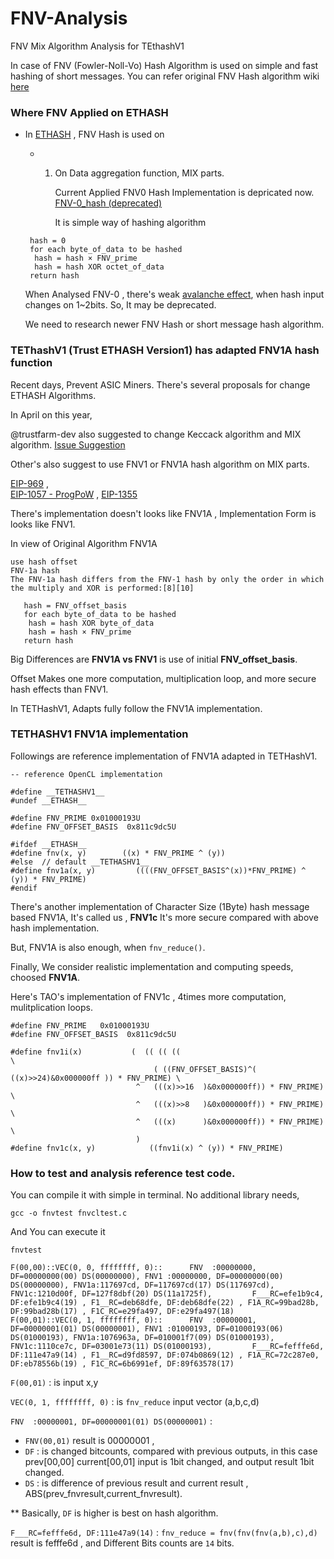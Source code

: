 # FNV-Analysis
FNV Mix Algorithm Analysis for TEthashV1

In case of FNV (Fowler-Noll-Vo) Hash Algorithm is used on simple and fast hashing of short messages.
You can refer original FNV Hash algorithm wiki [here](https://en.wikipedia.org/wiki/Fowler%E2%80%93Noll%E2%80%93Vo_hash_function#FNV-1_hash)

### Where FNV Applied on ETHASH

- In [ETHASH](https://github.com/ethereum/wiki/wiki/Ethash) , FNV Hash is used on
  * 1) On Data aggregation function, MIX parts.
  
       Current Applied FNV0 Hash Implementation is depricated now.
       [FNV-0_hash (deprecated)](https://en.wikipedia.org/wiki/Fowler%E2%80%93Noll%E2%80%93Vo_hash_function#FNV-0_hash_(deprecated))
       
       It is simple way of hashing algorithm
  ```
   hash = 0
   for each byte_of_data to be hashed
   	hash = hash × FNV_prime
   	hash = hash XOR octet_of_data
   return hash
  ```
  When Analysed FNV-0 , there's weak [avalanche effect](https://simple.wikipedia.org/wiki/Avalanche_effect), when hash input changes on 1~2bits.
  So, It may be deprecated.
  
  We need to research newer FNV Hash or short message hash algorithm.

### TEThashV1 (Trust ETHASH Version1) has adapted FNV1A hash function

Recent days, Prevent ASIC Miners.
There's several proposals for change ETHASH Algorithms.

In April on this year,

@trustfarm-dev also suggested to change Keccack algorithm and MIX algorithm. [Issue Suggestion](https://github.com/ethereum/EIPs/issues/958#issuecomment-377849594)

Other's also suggest to use FNV1 or FNV1A hash algorithm on MIX parts.

[EIP-969](https://github.com/ethereum/EIPs/blob/master/EIPS/eip-969.md) ,  
[EIP-1057 - ProgPoW](https://github.com/ethereum/EIPs/blob/master/EIPS/eip-1057.md) , 
[EIP-1355](https://github.com/ethereum/EIPs/blob/master/EIPS/eip-1355.md)

There's implementation doesn't looks like FNV1A , Implementation Form is looks like FNV1.

In view of Original Algorithm FNV1A 
```
use hash offset
FNV-1a hash
The FNV-1a hash differs from the FNV-1 hash by only the order in which the multiply and XOR is performed:[8][10]

   hash = FNV_offset_basis
   for each byte_of_data to be hashed
   	hash = hash XOR byte_of_data
   	hash = hash × FNV_prime
   return hash
```
Big Differences are **FNV1A vs FNV1** is use of initial **FNV_offset_basis**.

Offset Makes one more computation, multiplication loop, and more secure hash effects than FNV1.

In TETHashV1, Adapts fully follow the FNV1A implementation.

### TETHASHV1 FNV1A implementation

Followings are reference implementation of FNV1A adapted in TETHashV1.

```
-- reference OpenCL implementation

#define __TETHASHV1__
#undef __ETHASH__

#define FNV_PRIME 0x01000193U
#define FNV_OFFSET_BASIS  0x811c9dc5U

#ifdef __ETHASH__
#define fnv(x, y)        ((x) * FNV_PRIME ^ (y))
#else  // default __TETHASHV1__ 
#define fnv1a(x, y)         ((((FNV_OFFSET_BASIS^(x))*FNV_PRIME) ^ (y)) * FNV_PRIME)
#endif
```
There's another implementation of Character Size (1Byte) hash message based FNV1A, It's called us , **FNV1c**
It's more secure compared with above hash implementation. 

But, FNV1A is also enough, when `fnv_reduce()`.

Finally, We consider realistic implementation and computing speeds, choosed **FNV1A**.

Here's TAO's implementation of FNV1c , 4times more computation, mulitplication loops.
```
#define FNV_PRIME   0x01000193U
#define FNV_OFFSET_BASIS  0x811c9dc5U

#define fnv1i(x)           (  (( (( ((                                          \
                                ( ((FNV_OFFSET_BASIS)^( ((x)>>24)&0x000000ff )) * FNV_PRIME) \
                            ^   (((x)>>16  )&0x000000ff)) * FNV_PRIME) \
                            ^   (((x)>>8   )&0x000000ff)) * FNV_PRIME) \
                            ^   (((x)      )&0x000000ff)) * FNV_PRIME) \
                            )
#define fnv1c(x, y)            ((fnv1i(x) ^ (y)) * FNV_PRIME)
```

### How to test and analysis reference test code.

You can compile it with simple in terminal.
No additional library needs, 

```
gcc -o fnvtest fnvcltest.c
```

And You can execute it
```
fnvtest

F(00,00)::VEC(0, 0, ffffffff, 0)::      FNV  :00000000, DF=00000000(00) DS(00000000), FNV1 :00000000, DF=00000000(00) DS(00000000), FNV1a:117697cd, DF=117697cd(17) DS(117697cd), FNV1c:1210d00f, DF=127f8dbf(20) DS(11a1725f),         F___RC=efe1b9c4, DF:efe1b9c4(19) , F1__RC=deb68dfe, DF:deb68dfe(22) , F1A_RC=99bad28b, DF:99bad28b(17) , F1C_RC=e29fa497, DF:e29fa497(18)
F(00,01)::VEC(0, 1, ffffffff, 0)::      FNV  :00000001, DF=00000001(01) DS(00000001), FNV1 :01000193, DF=01000193(06) DS(01000193), FNV1a:1076963a, DF=010001f7(09) DS(01000193), FNV1c:1110ce7c, DF=03001e73(11) DS(01000193),         F___RC=fefffe6d, DF:111e47a9(14) , F1__RC=d9fd8597, DF:074b0869(12) , F1A_RC=72c287e0, DF:eb78556b(19) , F1C_RC=6b6991ef, DF:89f63578(17)
```

`F(00,01)` : is input x,y 

`VEC(0, 1, ffffffff, 0)`  : is `fnv_reduce` input vector (a,b,c,d)

`FNV  :00000001, DF=00000001(01) DS(00000001)` : 
  * `FNV(00,01)` result is 00000001 , 
  * `DF` : is changed bitcounts, compared with previous outputs, in this case prev[00,00] current[00,01] input is 1bit changed, and output result 1bit changed.
  * `DS` : is difference of previous result and current result , ABS(prev_fnvresult,current_fnvresult).

** Basically, `DF` is higher is best on hash algorithm.

`F___RC=fefffe6d, DF:111e47a9(14)` : `fnv_reduce = fnv(fnv(fnv(a,b),c),d) ` result is fefffe6d , and Different Bits counts are `14` bits.

